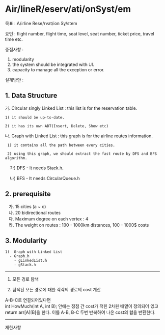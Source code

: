 # Air/lineR/eserv/ati/onSyst/em
목표 : A/irline Rese/rvat/ion Sy/stem 

요인 : flight number, flight time, seat level, seat number, ticket price, travel time etc.

중점사항 : 
 1) modularity 
 2) the system should be integrated with UI.
 3) capacity to manage all the exception or error.

설계방안 :
## 1. Data Structure <br>

  가. Circular singly Linked List : this list is for the reservation table. 
    
    1) it should be up-to-date.
   
    2) it has its own ADT(Insert, Delete, Show etc) 
    
     
  나. Graph with Linked List : this graph is for the airline routes information.
  
     1) it contains all the path between every cities. 
     
     2) using this graph, we should extract the fast route by DFS and BFS algorithm.
     
     가) DFS 
       - It needs Stack.h.
        
     나) BFS
       - It needs CircularQueue.h
       
 ## 2. prerequisite <br>
    가. 15 cities (a ~ o) <br>
    나. 20 bidirectional routes<br>
    다. Maximum degree on each vertex : 4<br>
    라. The weight on routes : 100 - 1000km distances, 100 - 1000$ costs<br>
    
 ## 3. Modularity <br>
    1)  Graph with Linked List
      - Graph.h 
        - gLinkedList.h
        - gStack.h
    

***
1. 모든 경로 탐색


2. 탐색된 모든 경로에 대한 각각의 경로의 cost 계산

 A-B-C로 연결되어있다면  
int HowMuch(int A, int B); 안에는
정점 간 cost가 적힌 2차원 배열이 정의되어 있고
return arr[A][B]을 한다.
이를 A-B, B-C 두번 반복하여 나온 cost의 합을 반환한다.
 ***
 제한사항
